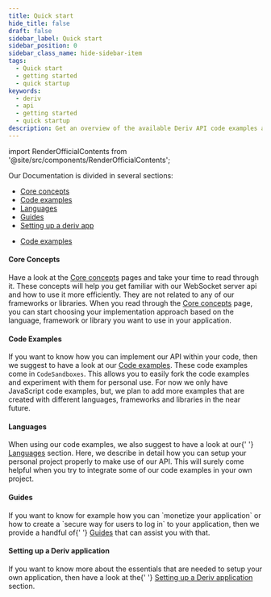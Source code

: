 ```yaml
---
title: Quick start
hide_title: false
draft: false
sidebar_label: Quick start
sidebar_position: 0
sidebar_class_name: hide-sidebar-item
tags:
  - Quick start
  - getting started
  - quick startup
keywords:
  - deriv
  - api
  - getting started
  - quick startup
description: Get an overview of the available Deriv API code examples and languages, and how to use it to create your trading app.
---
```


import RenderOfficialContents from '@site/src/components/RenderOfficialContents';

Our Documentation is divided in several sections:

<RenderOfficialContents>
  <ul>
    <li>
      <a href='category/core-concepts'>Core concepts</a>
    </li>
    <li>
      <a href='category/code-examples'>Code examples</a>
    </li>
    <li>
      <a href='category/languages'>Languages</a>
    </li>
    <li>
      <a href='category/guides'>Guides</a>
    </li>
    <li>
      <a href='setting-up-a-deriv-application'>Setting up a deriv app</a>
    </li>
  </ul>
  <ul>
    <li>
      <a href='category/code-examples'>Code examples</a>
    </li>
  </ul>
</RenderOfficialContents>

<RenderOfficialContents>
  <h4>Core Concepts</h4>
</RenderOfficialContents>

<RenderOfficialContents>
    Have a look at the <a href='/docs/category/core-concepts'>Core concepts</a> pages and take your
    time to read through it. These concepts will help you get familiar with our WebSocket server api
    and how to use it more efficiently. They are not related to any of our frameworks or libraries.
</RenderOfficialContents>

<RenderOfficialContents>
    When you read through the <a href='/docs/category/core-concepts'>Core concepts</a> page, you can
    start choosing your implementation approach based on the language, framework or library you want
    to use in your application.
</RenderOfficialContents>

<h4>Code Examples</h4>

If you want to know how you can implement our API within your code, then we suggest to have a look
at our <a href='/docs/category/code-examples'>Code examples</a>. These code examples come in
`CodeSandboxes`. This allows you to easily fork the code examples and experiment with them for
personal use. For now we only have JavaScript code examples, but, we plan to add more examples
that are created with different languages, frameworks and libraries in the near future.

<RenderOfficialContents>
  <h4>Languages</h4>
</RenderOfficialContents>

<RenderOfficialContents>
    When using our code examples, we also suggest to have a look at our{' '}
    <a href='/docs/category/languages'>Languages</a> section. Here, we describe in detail how you
    can setup your personal project properly to make use of our API. This will surely come helpful
    when you try to integrate some of our code examples in your own project.
</RenderOfficialContents>

<RenderOfficialContents>
  <h4>Guides</h4>
</RenderOfficialContents>

<RenderOfficialContents>
    If you want to know for example how you can `monetize your application` or how to create a
    `secure way for users to log in` to your application, then we provide a handful of{' '}
    <a href='/docs/category/guides'>Guides</a> that can assist you with that.
</RenderOfficialContents>

<RenderOfficialContents>
  <h4>Setting up a Deriv application</h4>
</RenderOfficialContents>

<RenderOfficialContents>
    If you want to know more about the essentials that are needed to setup your own application,
    then have a look at the{' '}
    <a href='/docs/setting-up-a-deriv-application'>Setting up a Deriv application</a> section.
</RenderOfficialContents>
